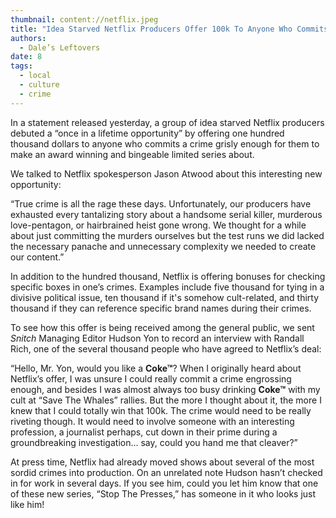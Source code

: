 ```yaml
---
thumbnail: content://netflix.jpeg
title: "Idea Starved Netflix Producers Offer 100k To Anyone Who Commits A Crime Grisly Enough To Make A Limited Series About"
authors:
  - Dale’s Leftovers
date: 8
tags:
  - local
  - culture
  - crime
---
```


In a statement released yesterday, a group of idea starved Netflix producers debuted a “once in a lifetime opportunity” by offering one hundred thousand dollars to anyone who commits a crime grisly enough for them to make an award winning and bingeable limited series about.

We talked to Netflix spokesperson Jason Atwood about this interesting new opportunity:

“True crime is all the rage these days. Unfortunately, our producers have exhausted every tantalizing story about a handsome serial killer, murderous love-pentagon, or hairbrained heist gone wrong. We thought for a while about just committing the murders ourselves but the test runs we did lacked the necessary panache and unnecessary complexity we needed to create our content.”

In addition to the hundred thousand, Netflix is offering bonuses for checking specific boxes in one’s crimes. Examples include five thousand for tying in a divisive political issue, ten thousand if it's somehow cult-related, and thirty thousand if they can reference specific brand names during their crimes.

To see how this offer is being received among the general public, we sent *Snitch* Managing Editor Hudson Yon to record an interview with Randall Rich, one of the several thousand people who have agreed to Netflix’s deal:

“Hello, Mr. Yon, would you like a **Coke™**? When I originally heard about Netflix’s offer, I was unsure I could really commit a crime engrossing enough, and besides I was almost always too busy drinking **Coke™** with my cult at “Save The Whales” rallies. But the more I thought about it, the more I knew that I could totally win that 100k. The crime would need to be really riveting though. It would need to involve someone with an interesting profession, a journalist perhaps, cut down in their prime during a groundbreaking investigation… say, could you hand me that cleaver?” 

At press time, Netflix had already moved shows about several of the most sordid crimes into production. On an unrelated note Hudson hasn’t checked in for work in several days. If you see him, could you let him know that one of these new series, “Stop The Presses,” has someone in it who looks just like him!
